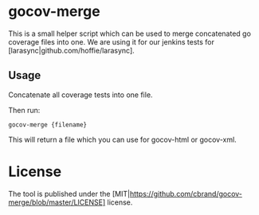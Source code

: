 # gocov-merge

This is a small helper script which can be used to merge concatenated go coverage files
into one. We are using it for our jenkins tests for [larasync|github.com/hoffie/larasync].

## Usage

Concatenate all coverage tests into one file.

Then run:

```[bash]
gocov-merge {filename}
```

This will return a file which you can use for gocov-html or gocov-xml.

# License

The tool is published under the [MIT|https://github.com/cbrand/gocov-merge/blob/master/LICENSE] license.
